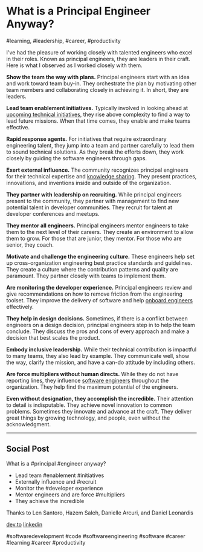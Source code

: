 # What is a Principal Engineer Anyway?
#learning, #leadership, #career, #productivity

I've had the pleasure of working closely with talented engineers who excel in their roles. Known as principal engineers, they are leaders in their craft. Here is what I observed as I worked closely with them.

**Show the team the way with plans.** Principal engineers start with an idea and work toward team buy-in. They orchestrate the plan by motivating other team members and collaborating closely in achieving it. In short, they are leaders. 

**Lead team enablement initiatives.** Typically involved in looking ahead at [upcoming technical initiatives](https://medium.com/@solidi/in-software-philosophy-is-delegation-c786dd3a16cf), they rise above complexity to find a way to lead future missions. When that time comes, they enable and make teams effective.

**Rapid response agents.** For initiatives that require extraordinary engineering talent, they jump into a team and partner carefully to lead them to sound technical solutions. As they break the efforts down, they work closely by guiding the software engineers through gaps.

**Exert external influence.** The community recognizes principal engineers for their technical expertise and [knowledge sharing](https://dev.to/solidi/how-to-crush-your-next-team-demo-2bb5). They present practices, innovations, and inventions inside and outside of the organization.

**They partner with leadership on recruiting.** While principal engineers present to the community, they partner with management to find new potential talent in developer communities. They recruit for talent at developer conferences and meetups.

**They mentor all engineers.** Principal engineers mentor engineers to take them to the next level of their careers. They create an environment to allow them to grow. For those that are junior, they mentor. For those who are senior, they coach.

**Motivate and challenge the engineering culture.** These engineers help set up cross-organization engineering best practice standards and guidelines. They create a culture where the contribution patterns and quality are paramount. They partner closely with teams to implement them.

**Are monitoring the developer experience.** Principal engineers review and give recommendations on how to remove friction from the engineering toolset. They improve the delivery of software and help [onboard engineers](https://dev.to/solidi/be-amazing-in-your-new-engineering-role-1klc) effectively.

**They help in design decisions.** Sometimes, if there is a conflict between engineers on a design decision, principal engineers step in to help the team conclude. They discuss the pros and cons of every approach and make a decision that best scales the product. 

**Embody inclusive leadership.** While their technical contribution is impactful to many teams, they also lead by example. They communicate well, show the way, clarify the mission, and have a can-do attitude by including others.

**Are force multipliers without human directs.** While they do not have reporting lines, they influence [software engineers](https://dev.to/solidi/what-is-a-software-engineer-anyway-3fb2) throughout the organization. They help find the maximum potential of the engineers.

**Even without designation, they accomplish the incredible.** Their attention to detail is indisputable. They achieve novel innovation to common problems. Sometimes they innovate and advance at the craft. They deliver great things by growing technology, and people, even without the acknowledgment.

---

## Social Post

What is a #principal #engineer anyway?

- Lead team #enablement #initiatives
- Externally influence and #recruit
- Monitor the #developer experience
- Mentor engineers and are force #multipliers
- They achieve the incredible

Thanks to Len Santoro, Hazem Saleh, Danielle Arcuri, and Daniel Leonardis

[dev.to](https://dev.to/solidi/what-is-a-principal-engineer-anyway-55n0)
[linkedin](https://www.linkedin.com/pulse/what-principal-engineer-anyway-douglas-w-arcuri/)

#softwaredevelopment #code #softwareengineering #software #career #learning #career #productivity

